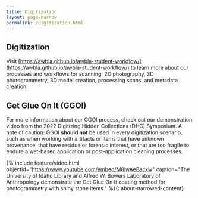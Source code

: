 ```yaml
---
title: Digitization 
layout: page-narrow
permalink: /digitization.html
---
```


## Digitization

Visit [https://awbla.github.io/awbla-student-workflow/](https://awbla.github.io/awbla-student-workflow/) to learn more about our processes and workflows for scanning, 2D photography, 3D photogrammetry, 3D model creation, processing scans, and metadata creation.

## Get Glue On It (GGOI)

For more information about our GGOI process, check out our demonstration video from the 2022 Digitizing Hidden Collections (DHC) Symposium. A note of caution: GGOI **should not** be used in every digitization scenario, such as when working with artifacts or items that have unknown provenance, that have residue or forensic interest, or that are too fragile to endure a wet-based application or post-application cleaning processes. 

{% include feature/video.html objectid="https://www.youtube.com/embed/M8lwAeBacxw" caption="The University of Idaho Library and Alfred W. Bowers Laboratory of Anthropology demonstrate the Get Glue On It coating method for photogrammetry with shiny stone items." %}{:.about-narrowed-content}
